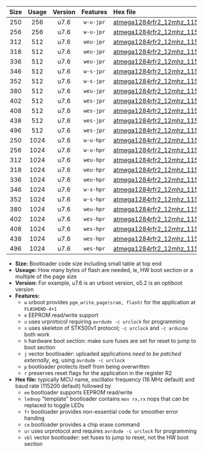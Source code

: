 |Size|Usage|Version|Features|Hex file|
|:-:|:-:|:-:|:-:|:--|
|250|256|u7.6|`w-u-jpr`|[atmega1284rfr2_12mhz_115200bps_ur_vbl.hex](https://raw.githubusercontent.com/stefanrueger/urboot/main//atmega1284rfr2_12mhz_115200bps_ur_vbl.hex)|
|256|256|u7.6|`w-u-jpr`|[atmega1284rfr2_12mhz_115200bps_lednop_ur_vbl.hex](https://raw.githubusercontent.com/stefanrueger/urboot/main//atmega1284rfr2_12mhz_115200bps_lednop_ur_vbl.hex)|
|312|512|u7.6|`weu-jpr`|[atmega1284rfr2_12mhz_115200bps_ee_ur_vbl.hex](https://raw.githubusercontent.com/stefanrueger/urboot/main//atmega1284rfr2_12mhz_115200bps_ee_ur_vbl.hex)|
|318|512|u7.6|`weu-jpr`|[atmega1284rfr2_12mhz_115200bps_ee_lednop_ur_vbl.hex](https://raw.githubusercontent.com/stefanrueger/urboot/main//atmega1284rfr2_12mhz_115200bps_ee_lednop_ur_vbl.hex)|
|336|512|u7.6|`weu-jpr`|[atmega1284rfr2_12mhz_115200bps_ee_lednop_fr_ur_vbl.hex](https://raw.githubusercontent.com/stefanrueger/urboot/main//atmega1284rfr2_12mhz_115200bps_ee_lednop_fr_ur_vbl.hex)|
|346|512|u7.6|`w-s-jpr`|[atmega1284rfr2_12mhz_115200bps_vbl.hex](https://raw.githubusercontent.com/stefanrueger/urboot/main//atmega1284rfr2_12mhz_115200bps_vbl.hex)|
|352|512|u7.6|`w-s-jpr`|[atmega1284rfr2_12mhz_115200bps_lednop_vbl.hex](https://raw.githubusercontent.com/stefanrueger/urboot/main//atmega1284rfr2_12mhz_115200bps_lednop_vbl.hex)|
|380|512|u7.6|`weu-jpr`|[atmega1284rfr2_12mhz_115200bps_ee_lednop_fr_ce_ur_vbl.hex](https://raw.githubusercontent.com/stefanrueger/urboot/main//atmega1284rfr2_12mhz_115200bps_ee_lednop_fr_ce_ur_vbl.hex)|
|402|512|u7.6|`wes-jpr`|[atmega1284rfr2_12mhz_115200bps_ee_vbl.hex](https://raw.githubusercontent.com/stefanrueger/urboot/main//atmega1284rfr2_12mhz_115200bps_ee_vbl.hex)|
|408|512|u7.6|`wes-jpr`|[atmega1284rfr2_12mhz_115200bps_ee_lednop_vbl.hex](https://raw.githubusercontent.com/stefanrueger/urboot/main//atmega1284rfr2_12mhz_115200bps_ee_lednop_vbl.hex)|
|438|512|u7.6|`wes-jpr`|[atmega1284rfr2_12mhz_115200bps_ee_lednop_fr_vbl.hex](https://raw.githubusercontent.com/stefanrueger/urboot/main//atmega1284rfr2_12mhz_115200bps_ee_lednop_fr_vbl.hex)|
|496|512|u7.6|`wes-jpr`|[atmega1284rfr2_12mhz_115200bps_ee_lednop_fr_ce_vbl.hex](https://raw.githubusercontent.com/stefanrueger/urboot/main//atmega1284rfr2_12mhz_115200bps_ee_lednop_fr_ce_vbl.hex)|
|250|1024|u7.6|`w-u-hpr`|[atmega1284rfr2_12mhz_115200bps_ur.hex](https://raw.githubusercontent.com/stefanrueger/urboot/main//atmega1284rfr2_12mhz_115200bps_ur.hex)|
|256|1024|u7.6|`w-u-hpr`|[atmega1284rfr2_12mhz_115200bps_lednop_ur.hex](https://raw.githubusercontent.com/stefanrueger/urboot/main//atmega1284rfr2_12mhz_115200bps_lednop_ur.hex)|
|312|1024|u7.6|`weu-hpr`|[atmega1284rfr2_12mhz_115200bps_ee_ur.hex](https://raw.githubusercontent.com/stefanrueger/urboot/main//atmega1284rfr2_12mhz_115200bps_ee_ur.hex)|
|318|1024|u7.6|`weu-hpr`|[atmega1284rfr2_12mhz_115200bps_ee_lednop_ur.hex](https://raw.githubusercontent.com/stefanrueger/urboot/main//atmega1284rfr2_12mhz_115200bps_ee_lednop_ur.hex)|
|336|1024|u7.6|`weu-hpr`|[atmega1284rfr2_12mhz_115200bps_ee_lednop_fr_ur.hex](https://raw.githubusercontent.com/stefanrueger/urboot/main//atmega1284rfr2_12mhz_115200bps_ee_lednop_fr_ur.hex)|
|346|1024|u7.6|`w-s-hpr`|[atmega1284rfr2_12mhz_115200bps.hex](https://raw.githubusercontent.com/stefanrueger/urboot/main//atmega1284rfr2_12mhz_115200bps.hex)|
|352|1024|u7.6|`w-s-hpr`|[atmega1284rfr2_12mhz_115200bps_lednop.hex](https://raw.githubusercontent.com/stefanrueger/urboot/main//atmega1284rfr2_12mhz_115200bps_lednop.hex)|
|380|1024|u7.6|`weu-hpr`|[atmega1284rfr2_12mhz_115200bps_ee_lednop_fr_ce_ur.hex](https://raw.githubusercontent.com/stefanrueger/urboot/main//atmega1284rfr2_12mhz_115200bps_ee_lednop_fr_ce_ur.hex)|
|402|1024|u7.6|`wes-hpr`|[atmega1284rfr2_12mhz_115200bps_ee.hex](https://raw.githubusercontent.com/stefanrueger/urboot/main//atmega1284rfr2_12mhz_115200bps_ee.hex)|
|408|1024|u7.6|`wes-hpr`|[atmega1284rfr2_12mhz_115200bps_ee_lednop.hex](https://raw.githubusercontent.com/stefanrueger/urboot/main//atmega1284rfr2_12mhz_115200bps_ee_lednop.hex)|
|438|1024|u7.6|`wes-hpr`|[atmega1284rfr2_12mhz_115200bps_ee_lednop_fr.hex](https://raw.githubusercontent.com/stefanrueger/urboot/main//atmega1284rfr2_12mhz_115200bps_ee_lednop_fr.hex)|
|496|1024|u7.6|`wes-hpr`|[atmega1284rfr2_12mhz_115200bps_ee_lednop_fr_ce.hex](https://raw.githubusercontent.com/stefanrueger/urboot/main//atmega1284rfr2_12mhz_115200bps_ee_lednop_fr_ce.hex)|

- **Size:** Bootloader code size including small table at top end
- **Useage:** How many bytes of flash are needed, ie, HW boot section or a multiple of the page size
- **Version:** For example, u7.6 is an urboot version, o5.2 is an optiboot version
- **Features:**
  + `w` urboot provides `pgm_write_page(sram, flash)` for the application at `FLASHEND-4+1`
  + `e` EEPROM read/write support
  + `u` uses urprotocol requiring `avrdude -c urclock` for programming
  + `s` uses skeleton of STK500v1 protocol; `-c urclock` and `-c arduino` both work
  + `h` hardware boot section: make sure fuses are set for reset to jump to boot section
  + `j` vector bootloader: uploaded applications *need to be patched externally*, eg, using `avrdude -c urclock`
  + `p` bootloader protects itself from being overwritten
  + `r` preserves reset flags for the application in the register R2
- **Hex file:** typically MCU name, oscillator frequency (16 MHz default) and baud rate (115200 default) followed by
  + `ee` bootloader supports EEPROM read/write
  + `lednop` "template" bootloader contains `mov rx,rx` nops that can be replaced to toggle LEDs
  + `fr` bootloader provides non-essential code for smoother error handing
  + `ce` bootloader provides a chip erase command
  + `ur` uses urprotocol and requires `avrdude -c urclock` for programming
  + `vbl` vector bootloader: set fuses to jump to reset, not the HW boot section

